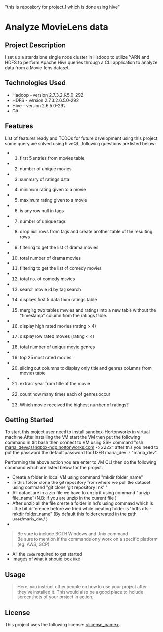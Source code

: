 "this is repository for project_1 which is done using hive"
# Analyze MovieLens data

## Project Description

I set up a standalone single node cluster in Hadoop to utilize YARN and HDFS to perform Apache Hive queries through a CLI application to analyze data from a Movie-lens dataset.
## Technologies Used

* Hadoop - version 2.7.3.2.6.5.0-292
* HDFS - version 2.7.3.2.6.5.0-292
* Hive - version 2.6.5.0-292
* Git

## Features

List of features ready and TODOs for future development
using this project some query are solved using hiveQL ,following questions are listed below:

* 01. first 5 entries from movies table
* 02. number of unique movies
* 03. summary of ratings data
* 04. minimum rating given to a movie
* 05. maximum rating given to a movie
* 06. is any row null in tags
* 07. number of unique tags 
* 08. drop null rows from tags and create another table of the resulting rows
* 09. filtering to get the list of drama movies
* 10. total number of drama movies
* 11. filtering to get the list of comedy movies
* 12. total no. of comedy movies
* 13. search movie id by tag search
* 14. displays first 5 data from ratings table
* 15. merging two tables movies and ratings into a new table without the "timestamp" column from the ratings table.
* 16. display high rated movies (rating > 4)
* 17. display low rated movies (rating < 4)
* 18. total number of unique movie genres
* 19. top 25 most rated movies
* 20. slicing out columns to display only title and genres columns from movies table
* 21. extract year from title of the movie
* 22. count how many times each of genres occur
* 23. Which movie received the highest number of ratings?



## Getting Started
   

To start this project user need to install sandbox-Hortonworks in virtual machine.After installing the VM start the VM then put the following command in Git bash then connect to VM using SSH command "ssh maria_dev@sandbox-hdp.hortonworks.com -p 2222" after this you need to put the password the default password for USER maria_dev is "maria_dev"

Performing the above action you are enter to VM CLI then do the following command which are listed below for the project.

* Create a folder in local VM using command "mkdir folder_name"
* In this folder clone the git repository from where we pull the dataset using command "git clone 'git repository link' "
* All dataet are in a zip file we have to unzip it using command "unzip file_name" (N.B: if you are unzip in the current file ) 
* After unzip all the file create a folder in hdfs using command which is little bit difference before we tried while creating folder is "hdfs dfs -mkdir folder_name" (By default this folder created in the path user/maria_dev/ )
* 

> Be sure to include BOTH Windows and Unix command  
> Be sure to mention if the commands only work on a specific platform (eg. AWS, GCP)

- All the `code` required to get started
- Images of what it should look like

## Usage

> Here, you instruct other people on how to use your project after they’ve installed it. This would also be a good place to include screenshots of your project in action.


## License

This project uses the following license: [<license_name>](<link>).


